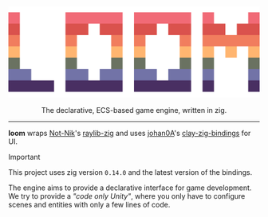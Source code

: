 <div align="center" alt="loom">
    <img src="./src/demo/assets/logo_large.png" width="600">
    <p>The declarative, ECS-based game engine, written in zig.</p>
</div>

---

**loom** wraps [Not-Nik](https://github.com/Not-Nik)'s [raylib-zig](https://github.com/Not-Nik/raylib-zig) and uses [johan0A](https://github.com/johan0A)'s [clay-zig-bindings](https://github.com/johan0A/clay-zig-bindings) for UI.

> [!important]
> This project uses zig version `0.14.0` and the latest version of the bindings.

The engine aims to provide a declarative interface for game development. We try to provide a _"code only Unity"_, where you only have to configure scenes and entities with only a few lines of code.
